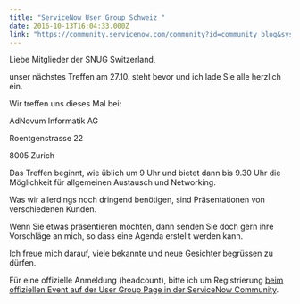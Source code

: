 ```yaml
---
title: "ServiceNow User Group Schweiz "
date: 2016-10-13T16:04:33.000Z
link: "https://community.servicenow.com/community?id=community_blog&sys_id=a70d6ea5dbd0dbc01dcaf3231f961952"
---
```

<p class="p1"><span class="s1">Liebe Mitglieder der SNUG Switzerland,</span></p><p class="p1"><span class="s1"> </span></p><p class="p1"><span class="s1">unser nächstes Treffen am 27.10. steht bevor und ich lade Sie alle herzlich ein.</span></p><p class="p1"><span class="s1"> </span></p><p class="p1"><span class="s1">Wir treffen uns dieses Mal bei:</span></p><p class="p1"><span class="s1"> </span></p><p class="p1"><span class="s1">AdNovum Informatik AG</span></p><p class="p1"><span class="s1">Roentgenstrasse 22</span></p><p class="p1"><span class="s1">8005 Zurich</span></p><p class="p1"><span class="s1"> </span></p><p class="p1"><span class="s1">Das Treffen beginnt, wie üblich um 9 Uhr und bietet dann bis 9.30 Uhr die Möglichkeit für allgemeinen Austausch und Networking.</span></p><p class="p1"><span class="s1">Was wir allerdings noch dringend benötigen, sind Präsentationen von verschiedenen Kunden.</span></p><p class="p1"><span class="s1">Wenn Sie etwas präsentieren möchten, dann senden Sie doch gern ihre Vorschläge an mich, so dass eine Agenda erstellt werden kann.</span></p><p class="p1"><span class="s1"> </span></p><p class="p1"><span class="s1">Ich freue mich darauf, viele bekannte und neue Gesichter begrüssen zu dürfen.</span></p><p class="p2"><span class="s2">Für eine offizielle Anmeldung (headcount), bitte ich um Registrierung <a _jive_internal="true" href="/events/2629"><span class="s3">beim offiziellen Event auf der User Group Page in der ServiceNow Community</span></a>.</span></p>